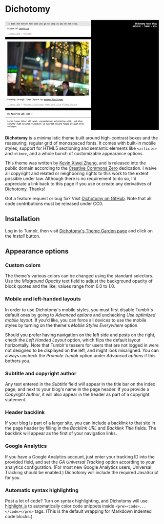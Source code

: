 # Dichotomy

![](screenshots/default.png)

**Dichotomy** is a minimalistic theme built around high-contrast boxes
and the reassuring, regular grid of monospaced fonts.
It comes with built-in mobile styles, support for HTML5 sectioning and
semantic elements like `<article>` and `<time>`, and a whole bunch of
customizable appearance options.

This theme was written by [Kevin Xiwei Zheng](https://room208.org/),
and is released into the public domain according to the [Creative
Commons Zero](http://creativecommons.org/publicdomain/zero/1.0/)
dedication.
I waive all copyright and related or neighboring rights to this work to
the extent possible under law.
Although there is no requirement to do so, I'd appreciate a link back to
this page if you use or create any derivatives of Dichotomy.
Thanks!

Got a feature request or bug fix?
Visit [Dichotomy on GitHub](https://github.com/kxz/dichotomy).
Note that all code contributions must be released under CC0.


## Installation

Log in to Tumblr, then visit [Dichotomy's Theme Garden
page](http://www.tumblr.com/theme/38335) and click on the *Install*
button.


## Appearance options

### Custom colors

The theme's various colors can be changed using the standard selectors.
Use the *Midground Opacity* text field to adjust the background opacity
of block quotes and the like; values range from 0.0 to 1.0.

### Mobile and left-handed layouts

In order to use Dichotomy's mobile styles, you must first disable
Tumblr's default ones by going to *Advanced options* and unchecking *Use
optimized mobile layout*.
If you'd like, you can force all devices to use the mobile styles by
turning on the theme's *Mobile Styles Everywhere* option.

Should you prefer having navigation on the left side and posts on the
right, check the *Left Handed Layout* option, which flips the default
layout horizontally.
Note that Tumblr's teasers for users that are not logged in were not
designed to be displayed on the left, and might look misaligned.
You can always uncheck the *Promote Tumblr* option under *Advanced
options* if this bothers you.

### Subtitle and copyright author

Any text entered in the *Subtitle* field will appear in the title bar on
the index page, and next to your blog's name in the page header.
If you provide a *Copyright Author*, it will also appear in the header
as part of a copyright statement.

### Header backlink

If your blog is part of a larger site, you can include a backlink to
that site in the page header by filling in the *Backlink URL* and
*Backlink Title* fields.
The backlink will appear as the first of your navigation links.

### Google Analytics

If you have a Google Analytics account, just enter your tracking ID into
the provided field, and set the *GA Universal Tracking* option according
to your analytics configuration.
(For most new Google Analytics users, Universal Tracking should be
enabled.)
Dichotomy will include the required JavaScript for you.

### Automatic syntax highlighting

Post a lot of code?
Turn on syntax highlighting, and Dichotomy will use
[highlight.js](http://softwaremaniacs.org/soft/highlight/en/)
to automatically color code snippets inside
`<pre><code>...</code></pre>` tags.
(This is the default wrapping for Markdown indented code blocks.)
